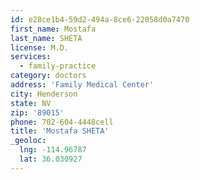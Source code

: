 ```yaml
---
id: e28ce1b4-59d2-494a-8ce6-22058d0a7470
first_name: Mostafa
last_name: SHETA
license: M.D.
services:
  - family-practice
category: doctors
address: 'Family Medical Center'
city: Henderson
state: NV
zip: '89015'
phone: 702-604-4448cell
title: 'Mostafa SHETA'
_geoloc:
  lng: -114.96787
  lat: 36.030927
---
```

